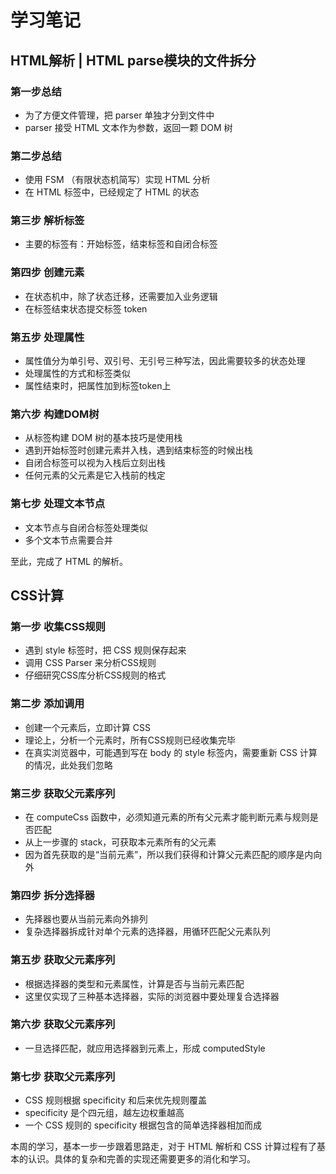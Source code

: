 # 学习笔记
## HTML解析 | HTML parse模块的文件拆分

### 第一步总结
- 为了方便文件管理，把 parser 单独才分到文件中
- parser 接受 HTML 文本作为参数，返回一颗 DOM 树 

### 第二步总结
- 使用 FSM （有限状态机简写）实现 HTML 分析
- 在 HTML 标签中，已经规定了 HTML 的状态

### 第三步 解析标签
- 主要的标签有：开始标签，结束标签和自闭合标签

### 第四步 创建元素
- 在状态机中，除了状态迁移，还需要加入业务逻辑
- 在标签结束状态提交标签 token

### 第五步 处理属性
- 属性值分为单引号、双引号、无引号三种写法，因此需要较多的状态处理
- 处理属性的方式和标签类似
- 属性结束时，把属性加到标签token上

### 第六步 构建DOM树
- 从标签构建 DOM 树的基本技巧是使用栈
- 遇到开始标签时创建元素并入栈，遇到结束标签的时候出栈
- 自闭合标签可以视为入栈后立刻出栈
- 任何元素的父元素是它入栈前的栈定

### 第七步 处理文本节点
- 文本节点与自闭合标签处理类似
- 多个文本节点需要合并

至此，完成了 HTML 的解析。

## CSS计算

### 第一步 收集CSS规则

- 遇到 style 标签时，把 CSS 规则保存起来
- 调用 CSS Parser 来分析CSS规则
- 仔细研究CSS库分析CSS规则的格式

### 第二步 添加调用

- 创建一个元素后，立即计算 CSS
- 理论上，分析一个元素时，所有CSS规则已经收集完毕
- 在真实浏览器中，可能遇到写在 body 的 style 标签内，需要重新 CSS 计算的情况，此处我们忽略

### 第三步 获取父元素序列

- 在 computeCss 函数中，必须知道元素的所有父元素才能判断元素与规则是否匹配
- 从上一步骤的 stack，可获取本元素所有的父元素
- 因为首先获取的是“当前元素”，所以我们获得和计算父元素匹配的顺序是内向外

### 第四步 拆分选择器

- 先择器也要从当前元素向外排列
- 复杂选择器拆成针对单个元素的选择器，用循环匹配父元素队列

### 第五步 获取父元素序列

- 根据选择器的类型和元素属性，计算是否与当前元素匹配
- 这里仅实现了三种基本选择器，实际的浏览器中要处理复合选择器

### 第六步 获取父元素序列

- 一旦选择匹配，就应用选择器到元素上，形成 computedStyle

### 第七步 获取父元素序列

- CSS 规则根据 specificity 和后来优先规则覆盖
- specificity 是个四元组，越左边权重越高
- 一个 CSS 规则的 specificity 根据包含的简单选择器相加而成

本周的学习，基本一步一步跟着思路走，对于 HTML 解析和 CSS 计算过程有了基本的认识。具体的复杂和完善的实现还需要更多的消化和学习。

